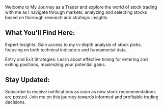 Welcome to My Journey as a Trader and explore the world of stock trading with me as I navigate through markets, analyzing and selecting stocks based on thorough research and strategic insights.

## What You'll Find Here:

Expert Insights: Gain access to my in-depth analysis of stock picks, focusing on both technical indicators and fundamental data.

Entry and Exit Strategies: Learn about effective timing for entering and exiting positions, maximizing your potential gains.

## Stay Updated:

Subscribe to receive notifications as soon as new stock recommendations are posted. Join me on this journey towards informed and profitable trading decisions.

